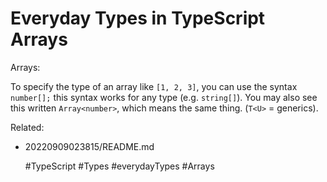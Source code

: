 # Everyday Types in TypeScript Arrays

Arrays:

To specify the type of an array like `[1, 2, 3]`, you can use the syntax `number[];`
this syntax works for any type (e.g. `string[]`). You may also see this written `Array<number>`,
which means the same thing. (`T<U>` = generics).

Related:
 - 20220909023815/README.md

    #TypeScript #Types #everydayTypes #Arrays
